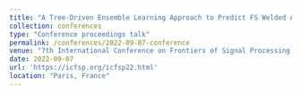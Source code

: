 ```yaml
---
title: "A Tree-Driven Ensemble Learning Approach to Predict FS Welded Al-6061-T6 Material Behavior"
collection: conferences
type: "Conference proceedings talk"
permalink: /conferences/2022-09-07-conference
venue: "7th International Conference on Frontiers of Signal Processing (ICFSP)"
date: 2022-09-07
url: 'https://icfsp.org/icfsp22.html'
location: "Paris, France"
---
```

